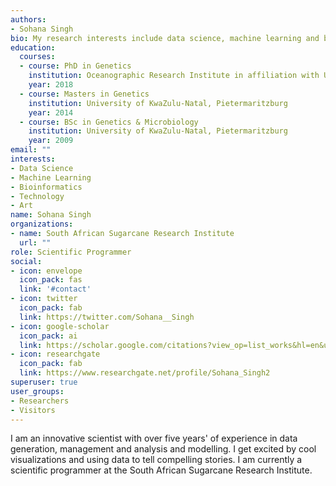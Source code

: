```yaml
---
authors:
- Sohana Singh
bio: My research interests include data science, machine learning and bioinformatics.
education:
  courses:
  - course: PhD in Genetics
    institution: Oceanographic Research Institute in affiliation with University of KwaZulu-Natal, Westville
    year: 2018
  - course: Masters in Genetics
    institution: University of KwaZulu-Natal, Pietermaritzburg
    year: 2014
  - course: BSc in Genetics & Microbiology
    institution: University of KwaZulu-Natal, Pietermaritzburg
    year: 2009
email: ""
interests:
- Data Science
- Machine Learning
- Bioinformatics
- Technology
- Art
name: Sohana Singh
organizations:
- name: South African Sugarcane Research Institute
  url: ""
role: Scientific Programmer
social:
- icon: envelope
  icon_pack: fas
  link: '#contact'
- icon: twitter
  icon_pack: fab
  link: https://twitter.com/Sohana__Singh
- icon: google-scholar
  icon_pack: ai
  link: https://scholar.google.com/citations?view_op=list_works&hl=en&user=rWiy6VwAAAAJ
- icon: researchgate
  icon_pack: fab 
  link: https://www.researchgate.net/profile/Sohana_Singh2
superuser: true
user_groups:
- Researchers
- Visitors
---
```


I am an innovative scientist with over five years' of experience in data generation, management and analysis and modelling. I get excited by cool visualizations and using data to tell compelling stories. I am currently a scientific programmer at the South African Sugarcane Research Institute.
